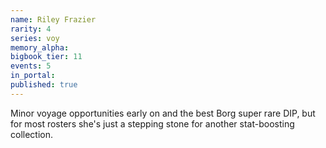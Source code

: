```yaml
---
name: Riley Frazier
rarity: 4
series: voy
memory_alpha:
bigbook_tier: 11
events: 5
in_portal:
published: true
---
```


Minor voyage opportunities early on and the best Borg super rare DIP, but for most rosters she's just a stepping stone for another stat-boosting collection.
